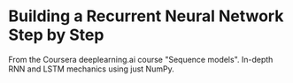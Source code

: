 # Building a Recurrent Neural Network Step by Step

From the Coursera deeplearning.ai course "Sequence models". In-depth RNN and LSTM mechanics using just NumPy.
